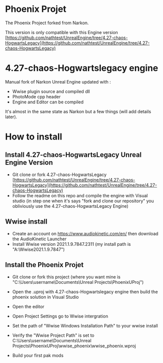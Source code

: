 # Phoenix Projet

The Phoenix Project forked from Narkon.

This version is only compatible with this Engine version [https://github.com/nathtest/UnrealEngine/tree/4.27-chaos-HogwartsLegacy](https://github.com/nathtest/UnrealEngine/tree/4.27-chaos-HogwartsLegacy)

# 4.27-chaos-Hogwartslegacy engine

Manual fork of Narkon Unreal Engine updated with :
- Wwise plugin source and compiled dll
- PhotoMode cpp header
- Engine and Editor can be compiled

It's almost in the same state as Narkon but a few things (will add details later).


# How to install

## Install 4.27-chaos-HogwartsLegacy Unreal Engine Version

- Git clone or fork 4.27-chaos-HogwartsLegacy [https://github.com/nathtest/UnrealEngine/tree/4.27-chaos-HogwartsLegacy](https://github.com/nathtest/UnrealEngine/tree/4.27-chaos-HogwartsLegacy)
- Follow the readme on this repo and compile the engine with Visual studio (in step one when it's says "fork and clone our repository" you obliviously use the 4.27-chaos-HogwartsLegacy Engine)

## Wwise install
- Create an account on https://www.audiokinetic.com/en/ then download the AudioKinetic Launcher
- Install Wwise version 2021.1.9.7847.2311 (my install path is "A:\Wwise2021.1.9.7847")

## Install the Phoenix Projet

- Git clone or fork this project (where you want mine is "C:\Users\username\Documents\Unreal Projects\PhoenixUProj\")
- Open the .uproj with 4.27-chaos-Hogwartslegacy engine then build the phoenix solution in Visual Studio

- Open the editor
- Open Project Settings go to Wwise intergration
- Set the path of "Wwise Windows Installation Path" to your wwise install
- Verify the "Wwise Project Path" is set to C:\Users\username\Documents\Unreal Projects\PhoenixUProj\wwise_phoenix\wwise_phoenix.wproj

- Build your first pak mods
